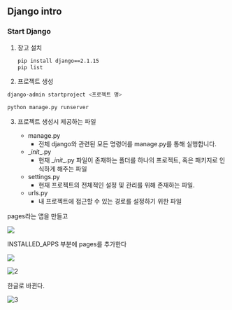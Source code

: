 ## Django intro

### Start Django

1. 장고 설치

   ```bash
   pip install django==2.1.15
   pip list
   ```

2.  프로젝트 생성

   ```bash
   django-admin startproject <프로젝트 명>
   ```

   ```bash
   python manage.py runserver
   ```

3. 프로젝트 생성시 제공하는 파일

   * manage.py
     * 전체 django와 관련된 모든 명령어를 manage.py를 통해 실행합니다.
   * \__init__.py
     * 현재 \__init__.py 파일이 존재하는 폴더를 하나의 프로젝트, 혹은 패키지로 인식하게 해주는 파일
   * settings.py
     * 현재 프로젝트의 전체적인 설정 및 관리를 위해 존재하는 파일.
   * urls.py
     * 내 프로젝트에 접근할 수 있는 경로를 설정하기 위한 파일





pages라는 앱을 만들고

![](C:\Users\student\Desktop\python\django\img\0.PNG)



INSTALLED_APPS 부분에 pages를 추가한다

![](C:\Users\student\Desktop\python\django\img\1.PNG)



![2](C:\Users\student\Desktop\python\django\img\2.PNG)



한글로 바뀐다.

![3](C:\Users\student\Desktop\python\django\img\3.PNG)



